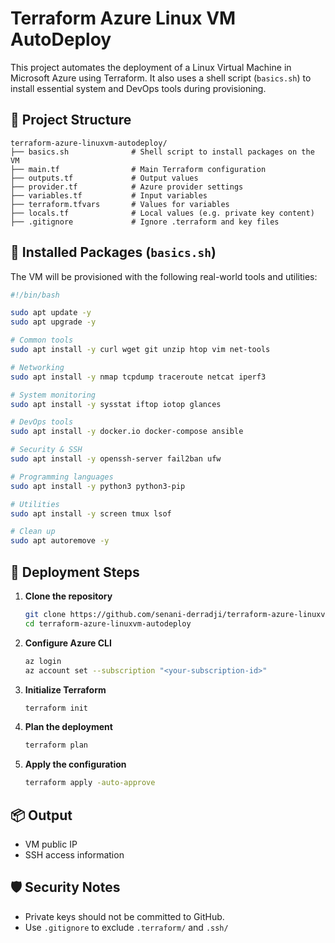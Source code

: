 # Terraform Azure Linux VM AutoDeploy

This project automates the deployment of a Linux Virtual Machine in Microsoft Azure using Terraform. It also uses a shell script (`basics.sh`) to install essential system and DevOps tools during provisioning.

## 📁 Project Structure

```
terraform-azure-linuxvm-autodeploy/
├── basics.sh              # Shell script to install packages on the VM
├── main.tf                # Main Terraform configuration
├── outputs.tf             # Output values
├── provider.tf            # Azure provider settings
├── variables.tf           # Input variables
├── terraform.tfvars       # Values for variables
├── locals.tf              # Local values (e.g. private key content)
├── .gitignore             # Ignore .terraform and key files
```

## 🧪 Installed Packages (`basics.sh`)

The VM will be provisioned with the following real-world tools and utilities:

```bash
#!/bin/bash

sudo apt update -y
sudo apt upgrade -y

# Common tools
sudo apt install -y curl wget git unzip htop vim net-tools

# Networking
sudo apt install -y nmap tcpdump traceroute netcat iperf3

# System monitoring
sudo apt install -y sysstat iftop iotop glances

# DevOps tools
sudo apt install -y docker.io docker-compose ansible

# Security & SSH
sudo apt install -y openssh-server fail2ban ufw

# Programming languages
sudo apt install -y python3 python3-pip

# Utilities
sudo apt install -y screen tmux lsof

# Clean up
sudo apt autoremove -y
```

## 🚀 Deployment Steps

1. **Clone the repository**  
   ```bash
   git clone https://github.com/senani-derradji/terraform-azure-linuxvm-autodeploy.git
   cd terraform-azure-linuxvm-autodeploy
   ```

2. **Configure Azure CLI**
   ```bash
   az login
   az account set --subscription "<your-subscription-id>"
   ```

3. **Initialize Terraform**
   ```bash
   terraform init
   ```

4. **Plan the deployment**
   ```bash
   terraform plan
   ```

5. **Apply the configuration**
   ```bash
   terraform apply -auto-approve
   ```

## 📦 Output

- VM public IP
- SSH access information

## 🛡️ Security Notes

- Private keys should not be committed to GitHub.
- Use `.gitignore` to exclude `.terraform/` and `.ssh/`
